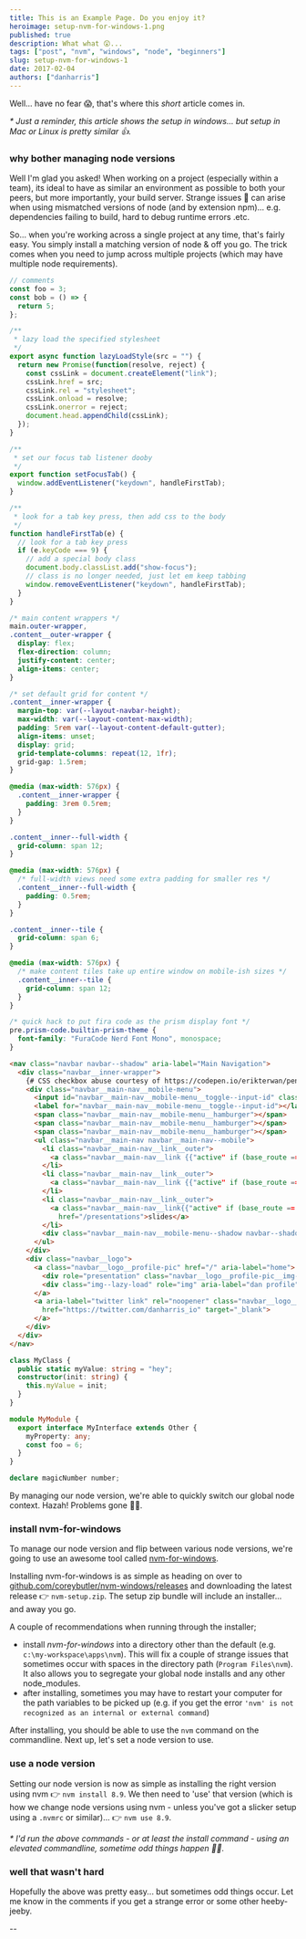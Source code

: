 ```yaml
---
title: This is an Example Page. Do you enjoy it?
heroimage: setup-nvm-for-windows-1.png
published: true
description: What what 😲...
tags: ["post", "nvm", "windows", "node", "beginners"]
slug: setup-nvm-for-windows-1
date: 2017-02-04
authors: ["danharris"]
---
```


Well... have no fear 😱, that's where this _short_ article comes in.

_\* Just a reminder, this article shows the setup in windows... but setup in Mac or Linux is pretty similar 👍._

### why bother managing node versions

Well I'm glad you asked! When working on a project (especially within a team), its ideal to have as similar an environment as possible to both your peers, but more importantly, your build server.
Strange issues 👻 can arise when using mismatched versions of node (and by extension npm)... e.g. dependencies failing to build, hard to debug runtime errors .etc.

So... when you're working across a single project at any time, that's fairly easy. You simply install a matching version of node & off you go. The trick comes when you need to jump across multiple projects (which may have multiple node requirements).

```javascript
// comments
const foo = 3;
const bob = () => {
  return 5;
};

/**
 * lazy load the specified stylesheet
 */
export async function lazyLoadStyle(src = "") {
  return new Promise(function(resolve, reject) {
    const cssLink = document.createElement("link");
    cssLink.href = src;
    cssLink.rel = "stylesheet";
    cssLink.onload = resolve;
    cssLink.onerror = reject;
    document.head.appendChild(cssLink);
  });
}

/**
 * set our focus tab listener dooby
 */
export function setFocusTab() {
  window.addEventListener("keydown", handleFirstTab);
}

/**
 * look for a tab key press, then add css to the body
 */
function handleFirstTab(e) {
  // look for a tab key press
  if (e.keyCode === 9) {
    // add a special body class
    document.body.classList.add("show-focus");
    // class is no longer needed, just let em keep tabbing
    window.removeEventListener("keydown", handleFirstTab);
  }
}
```

```css
/* main content wrappers */
main.outer-wrapper,
.content__outer-wrapper {
  display: flex;
  flex-direction: column;
  justify-content: center;
  align-items: center;
}

/* set default grid for content */
.content__inner-wrapper {
  margin-top: var(--layout-navbar-height);
  max-width: var(--layout-content-max-width);
  padding: 5rem var(--layout-content-default-gutter);
  align-items: unset;
  display: grid;
  grid-template-columns: repeat(12, 1fr);
  grid-gap: 1.5rem;
}

@media (max-width: 576px) {
  .content__inner-wrapper {
    padding: 3rem 0.5rem;
  }
}

.content__inner--full-width {
  grid-column: span 12;
}

@media (max-width: 576px) {
  /* full-width views need some extra padding for smaller res */
  .content__inner--full-width {
    padding: 0.5rem;
  }
}

.content__inner--tile {
  grid-column: span 6;
}

@media (max-width: 576px) {
  /* make content tiles take up entire window on mobile-ish sizes */
  .content__inner--tile {
    grid-column: span 12;
  }
}

/* quick hack to put fira code as the prism display font */
pre.prism-code.builtin-prism-theme {
  font-family: "FuraCode Nerd Font Mono", monospace;
}
```

```html
<nav class="navbar navbar--shadow" aria-label="Main Navigation">
  <div class="navbar__inner-wrapper">
    {# CSS checkbox abuse courtesy of https://codepen.io/erikterwan/pen/EVzeRP #}
    <div class="navbar__main-nav__mobile-menu">
      <input id="navbar__main-nav__mobile-menu__toggle--input-id" class="navbar__main-nav__mobile-menu__toggle" type="checkbox" tabindex='0'/>
      <label for="navbar__main-nav__mobile-menu__toggle--input-id"></label>
      <span class="navbar__main-nav__mobile-menu__hamburger"></span>
      <span class="navbar__main-nav__mobile-menu__hamburger"></span>
      <span class="navbar__main-nav__mobile-menu__hamburger"></span>
      <ul class="navbar__main-nav navbar__main-nav--mobile">
        <li class="navbar__main-nav__link__outer">
          <a class="navbar__main-nav__link {{"active" if (base_route == "home")}}" href="/">home</a>
        </li>
        <li class="navbar__main-nav__link__outer">
          <a class="navbar__main-nav__link {{"active" if (base_route == "blog")}}" href="/blog">blog</a>
        </li>
        <li class="navbar__main-nav__link__outer">
          <a class="navbar__main-nav__link{{"active" if (base_route == "presentations")}}"
            href="/presentations">slides</a>
        </li>
        <div class="navbar__main-nav__mobile-menu--shadow navbar--shadow"></div>
      </ul>
    </div>
    <div class="navbar__logo">
      <a class="navbar__logo__profile-pic" href="/" aria-label="home">
        <div role="presentation" class="navbar__logo__profile-pic__img-preview"></div>
        <div class="img--lazy-load" role="img" aria-label="dan profile" data-src="/heapsgooddev-profile.jpg"></div>
      </a>
      <a aria-label="twitter link" rel="noopener" class="navbar__logo__twitter-link external-icon--exempt"
        href="https://twitter.com/danharris_io" target="_blank">
      </a>
    </div>
  </div>
</nav>
```

```typescript
class MyClass {
  public static myValue: string = "hey";
  constructor(init: string) {
    this.myValue = init;
  }
}

module MyModule {
  export interface MyInterface extends Other {
    myProperty: any;
    const foo = 6;
  }
}

declare magicNumber number;
```

By managing our node version, we're able to quickly switch our global node context. Hazah! Problems gone 🦸‍♀️.

### install nvm-for-windows

To manage our node version and flip between various node versions, we're going to use an awesome tool called [nvm-for-windows](https://github.com/coreybutler/nvm-windows).

Installing nvm-for-windows is as simple as heading on over to
[github.com/coreybutler/nvm-windows/releases](https://github.com/coreybutler/nvm-windows/releases) and downloading the latest release 👉 `nvm-setup.zip`. The setup zip bundle will include an installer... and away you go.

A couple of recommendations when running through the installer;

- install _nvm-for-windows_ into a directory other than the default (e.g. `c:\my-workspace\apps\nvm`). This will fix a couple of strange issues that sometimes occur with spaces in the directory path (`Program Files\nvm`). It also allows you to segregate your global node installs and any other node_modules.
- after installing, sometimes you may have to restart your computer for the path variables to be picked up (e.g. if you get the error `'nvm' is not recognized as an internal or external command`)

After installing, you should be able to use the `nvm` command on the commandline. Next up, let's set a node version to use.

### use a node version

Setting our node version is now as simple as installing the right version using nvm 👉 `nvm install 8.9`. We then need to 'use' that version (which is how we change node versions using nvm - unless you've got a slicker setup using a `.nvmrc` or similar)... 👉 `nvm use 8.9`.

_\* I'd run the above commands - or at least the install command - using an elevated commandline, sometime odd things happen 🤷‍♂️._

### well that wasn't hard

Hopefully the above was pretty easy... but sometimes odd things occur. Let me know in the comments if you get a strange error or some other heeby-jeeby.

--
